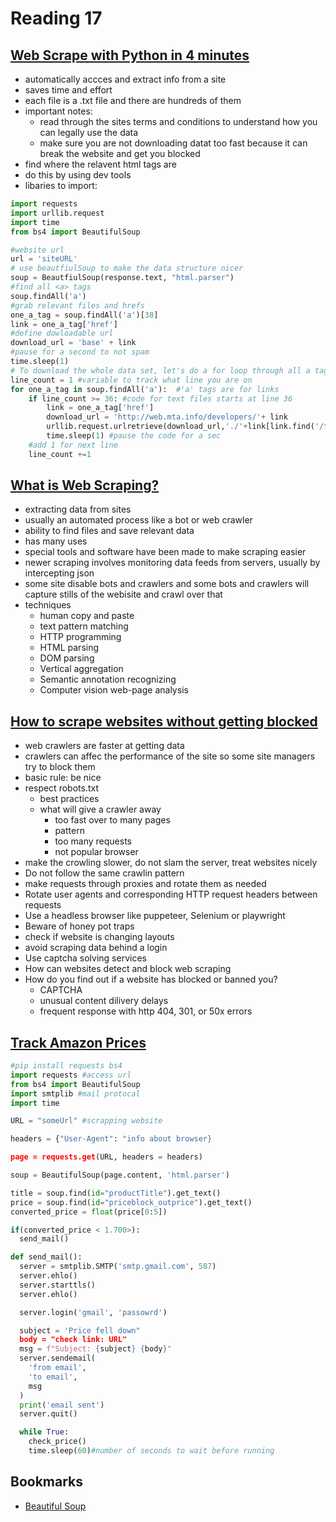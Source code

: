 # Reading 17

## [Web Scrape with Python in 4 minutes](https://towardsdatascience.com/how-to-web-scrape-with-python-in-4-minutes-bc49186a8460)

- automatically accces and extract info from a site
- saves time and effort
- each file is a .txt file and there are hundreds of them
- important notes:
  - read through the sites terms and conditions to understand how you can legally use the data
  - make sure you are not downloading datat too fast because it can break the website and get you blocked
- find where the relavent html tags are
- do this by using dev tools
- libaries to import:

```python
import requests
import urllib.request
import time
from bs4 import BeautifulSoup

#website url
url = 'siteURL'
# use beautfiulSoup to make the data structure nicer
soup = BeautfiulSoup(response.text, "html.parser")
#find all <a> tags
soup.findAll('a')
#grab relevant files and hrefs
one_a_tag = soup.findAll('a')[38]
link = one_a_tag['href']
#define dowloadable url
download_url = 'base' + link
#pause for a second to not spam
time.sleep(1)
# To download the whole data set, let's do a for loop through all a tags
line_count = 1 #variable to track what line you are on
for one_a_tag in soup.findAll('a'):  #'a' tags are for links
    if line_count >= 36: #code for text files starts at line 36
        link = one_a_tag['href']
        download_url = 'http://web.mta.info/developers/'+ link
        urllib.request.urlretrieve(download_url,'./'+link[link.find('/turnstile_')+1:]) 
        time.sleep(1) #pause the code for a sec
    #add 1 for next line
    line_count +=1
```

## [What is Web Scraping?](https://en.wikipedia.org/wiki/Web_scraping)

- extracting data from sites
- usually an automated process like a bot or web crawler
- ability to find files and save relevant data
- has many uses
- special tools and software have been made to make scraping easier
- newer scraping involves monitoring data feeds from servers, usually by intercepting json
- some site disable bots and crawlers and some bots and crawlers will capture stills of the webisite and crawl over that
- techniques
  - human copy and paste
  - text pattern matching
  - HTTP programming
  - HTML parsing
  - DOM parsing
  - Vertical aggregation
  - Semantic annotation recognizing
  - Computer vision web-page analysis

## [How to scrape websites without getting blocked](https://www.scrapehero.com/how-to-prevent-getting-blacklisted-while-scraping/)

- web crawlers are faster at getting data
- crawlers can affec the performance of the site so some site managers try to block them
- basic rule: be nice
- respect robots.txt
  - best practices
  - what will give a crawler away
    - too fast over to many pages
    - pattern
    - too many requests
    - not popular browser
- make the crowling slower, do not slam the server, treat websites nicely
- Do not follow the same crawlin pattern
- make requests through proxies and rotate them as needed
- Rotate user agents and corresponding HTTP request headers between requests
- Use a headless browser like puppeteer, Selenium or playwright
- Beware of honey pot traps
- check if website is changing layouts
- avoid scraping data behind a login
- Use captcha solving services
- How can websites detect and block web scraping
- How do you find out if a website has blocked or banned you?
  - CAPTCHA
  - unusual content dilivery delays
  - frequent response with http 404, 301, or 50x errors

## [Track Amazon Prices](https://www.youtube.com/watch?v=Bg9r_yLk7VY)

```python
#pip install requests bs4
import requests #access url
from bs4 import BeautifulSoup
import smtplib #mail protocal
import time

URL = "someUrl" #scrapping website

headers = {"User-Agent": "info about browser}

page = requests.get(URL, headers = headers)

soup = BeautifulSoup(page.content, 'html.parser')

title = soup.find(id="productTitle").get_text()
price = soup.find(id="priceblock_outprice").get_text()
converted_price = float(price[0:5])

if(converted_price < 1.700>):
  send_mail()

def send_mail():
  server = smtplib.SMTP('smtp.gmail.com', 587)
  server.ehlo()
  server.starttls()
  server.ehlo()

  server.login('gmail', 'passowrd')

  subject = 'Price fell down"
  body = "check link: URL"
  msg = f"Subject: {subject} {body}"
  server.sendemail(
    'from email',
    'to email',
    msg
  )
  print('email sent')
  server.quit()

  while True:
    check_price()
    time.sleep(60)#number of seconds to wait before running
```

## Bookmarks

- [Beautiful Soup](https://www.crummy.com/software/BeautifulSoup/)
